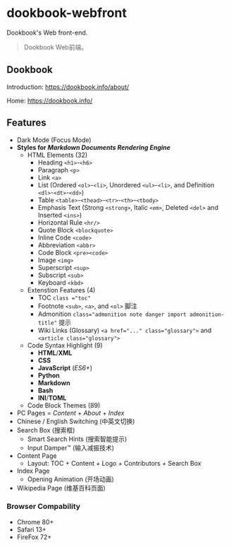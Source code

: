 # dookbook-webfront

Dookbook's Web front-end.

> Dookbook Web前端。

## Dookbook

Introduction: <https://dookbook.info/about/>

Home: <https://dookbook.info/>

## Features

- Dark Mode (Focus Mode)
- **Styles for *Markdown Documents Rendering Engine***
  - HTML Elements (32)
    - Heading `<h1>`-`<h6>`
    - Paragraph `<p>`
    - Link `<a>`
    - List (Ordered `<ol>`-`<li>`, Unordered `<ul>`-`<li>`, and Definition `<dl>`-`<dt>`-`<dd>`)
    - Table `<table>`-`<thead>`-`<tr>`-`<th>`-`<tbody>`
    - Emphasis Text (Strong `<strong>`, Italic `<em>`, Deleted `<del>` and Inserted `<ins>`)
    - Horizontal Rule `<hr/>`
    - Quote Block `<blockquote>`
    - Inline Code `<code>`
    - Abbreviation `<abbr>`
    - Code Block `<pre><code>`
    - Image `<img>`
    - Superscript `<sup>`
    - Subscript `<sub>`
    - Keyboard `<kbd>`
  - Extenstion Features (4)
    - TOC `class ="toc"`
    - Footnote `<sub>`, `<a>`, and `<ol>` 脚注
    - Admonition `class="admonition note danger import admonition-title"` 提示
    - Wiki Links (Glossary) `<a href="..." class="glossary">` and `<article class="glossary">`
  - Code Syntax Highlight (9)
    - **HTML**/**XML**
    - **CSS**
    - **JavaScript** (*ES6+*)
    - **Python**
    - **Markdown**
    - **Bash**
    - **INI**/**TOML**
  - Code Block Themes (89)
- PC Pages = *Content* + *About* + *Index*
- Chinese / English Switching (中英文切换)
- Search Box (搜索框)
  - Smart Search Hints (搜索智能提示)
  - Input Damper™ (输入减振技术)
- Content Page
  - Layout: TOC + Content + Logo + Contributors + Search Box
- Index Page
  - Opening Animation (开场动画)
- Wikipedia Page (维基百科页面)

### Browser Compability

- Chrome 80+
- Safari 13+
- FireFox 72+
